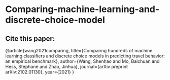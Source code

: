 # Comparing-machine-learning-and-discrete-choice-model


## Cite this paper:
@article{wang2021comparing,
  title={Comparing hundreds of machine learning classifiers and discrete choice models in predicting travel behavior: an empirical benchmark},
  author={Wang, Shenhao and Mo, Baichuan and Hess, Stephane and Zhao, Jinhua},
  journal={arXiv preprint arXiv:2102.01130},
  year={2021}
}

